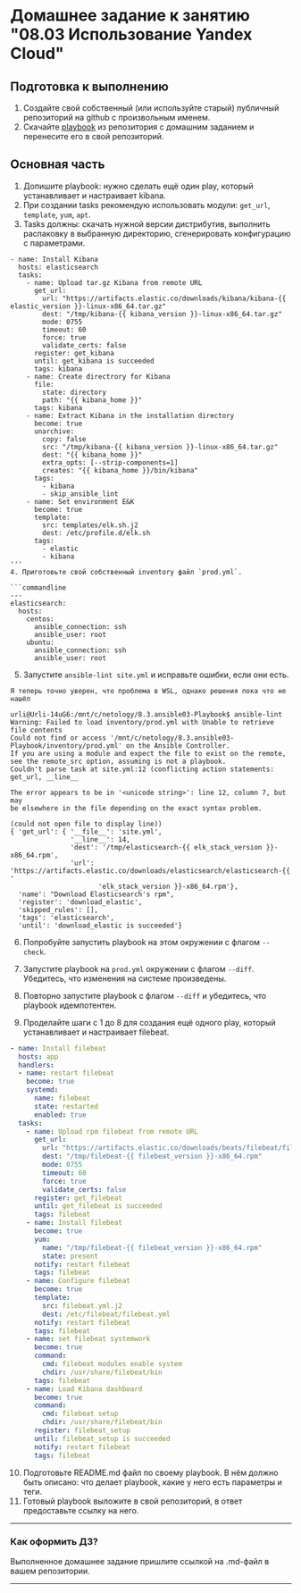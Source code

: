 # Домашнее задание к занятию "08.03 Использование Yandex Cloud"

## Подготовка к выполнению
1. Создайте свой собственный (или используйте старый) публичный репозиторий на github с произвольным именем.
2. Скачайте [playbook](./playbook/) из репозитория с домашним заданием и перенесите его в свой репозиторий.

## Основная часть
1. Допишите playbook: нужно сделать ещё один play, который устанавливает и настраивает kibana.
2. При создании tasks рекомендую использовать модули: `get_url`, `template`, `yum`, `apt`.
3. Tasks должны: скачать нужной версии дистрибутив, выполнить распаковку в выбранную директорию, сгенерировать конфигурацию с параметрами.

```commandline
- name: Install Kibana
  hosts: elasticsearch
  tasks:
    - name: Upload tar.gz Kibana from remote URL
      get_url:
        url: "https://artifacts.elastic.co/downloads/kibana/kibana-{{ elastic_version }}-linux-x86_64.tar.gz"
        dest: "/tmp/kibana-{{ kibana_version }}-linux-x86_64.tar.gz"
        mode: 0755
        timeout: 60
        force: true
        validate_certs: false
      register: get_kibana
      until: get_kibana is succeeded
      tags: kibana
    - name: Create directrory for Kibana
      file:
        state: directory
        path: "{{ kibana_home }}"
      tags: kibana
    - name: Extract Kibana in the installation directory
      become: true
      unarchive:
        copy: false
        src: "/tmp/kibana-{{ kibana_version }}-linux-x86_64.tar.gz"
        dest: "{{ kibana_home }}"
        extra_opts: [--strip-components=1]
        creates: "{{ kibana_home }}/bin/kibana"
      tags:
        - kibana
        - skip_ansible_lint
    - name: Set environment E&K
      become: true
      template:
        src: templates/elk.sh.j2
        dest: /etc/profile.d/elk.sh
      tags:
        - elastic
        - kibana
'''
4. Приготовьте свой собственный inventory файл `prod.yml`.

```commandline
---
elasticsearch:
  hosts:
    centos:
      ansible_connection: ssh
      ansible_user: root
    ubuntu:
      ansible_connection: ssh
      ansible_user: root
```
5. Запустите `ansible-lint site.yml` и исправьте ошибки, если они есть.

```commandline
Я теперь точно уверен, что проблема в WSL, однако решения пока что не нашёл

urli@Urli-14uG6:/mnt/c/netology/8.3.ansible03-Playbook$ ansible-lint 
Warning: Failed to load inventory/prod.yml with Unable to retrieve file contents
Could not find or access '/mnt/c/netology/8.3.ansible03-Playbook/inventory/prod.yml' on the Ansible Controller.
If you are using a module and expect the file to exist on the remote, see the remote_src option, assuming is not a playbook.
Couldn't parse task at site.yml:12 (conflicting action statements: get_url, __line__

The error appears to be in '<unicode string>': line 12, column 7, but may
be elsewhere in the file depending on the exact syntax problem.

(could not open file to display line))
{ 'get_url': { '__file__': 'site.yml',
               '__line__': 14,
               'dest': '/tmp/elasticsearch-{{ elk_stack_version }}-x86_64.rpm',
               'url': 'https://artifacts.elastic.co/downloads/elasticsearch/elasticsearch-{{ '
                      'elk_stack_version }}-x86_64.rpm'},
  'name': "Download Elasticsearch's rpm",
  'register': 'download_elastic',
  'skipped_rules': [],
  'tags': 'elasticsearch',
  'until': 'download_elastic is succeeded'}

```
6. Попробуйте запустить playbook на этом окружении с флагом `--check`.
7. Запустите playbook на `prod.yml` окружении с флагом `--diff`. Убедитесь, что изменения на системе произведены.
8. Повторно запустите playbook с флагом `--diff` и убедитесь, что playbook идемпотентен.


9.  Проделайте шаги с 1 до 8 для создания ещё одного play, который устанавливает и настраивает filebeat.

```yml
- name: Install filebeat
  hosts: app
  handlers:
  - name: restart filebeat
    become: true
    systemd:
      name: filebeat
      state: restarted
      enabled: true
  tasks:
    - name: Upload rpm filebeat from remote URL
      get_url:
        url: "https://artifacts.elastic.co/downloads/beats/filebeat/filebeat-{{ filebeat_version }}-x86_64.rpm"
        dest: "/tmp/filebeat-{{ filebeat_version }}-x86_64.rpm"
        mode: 0755
        timeout: 60
        force: true
        validate_certs: false
      register: get_filebeat
      until: get_filebeat is succeeded
      tags: filebeat
    - name: Install filebeat
      become: true
      yum:
        name: "/tmp/filebeat-{{ filebeat_version }}-x86_64.rpm"
        state: present
      notify: restart filebeat
      tags: filebeat
    - name: Configure filebeat
      become: true
      template: 
        src: filebeat.yml.j2
        dest: /etc/filebeat/filebeat.yml
      notify: restart filebeat
      tags: filebeat
    - name: set filebeat systemwork
      become: true
      command:
        cmd: filebeat modules enable system
        chdir: /usr/share/filebeat/bin
      tags: filebeat
    - name: Load Kibana dashboard
      become: true
      command:
        cmd: filebeat setup
        chdir: /usr/share/filebeat/bin
      register: filebeat_setup
      until: filebeat_setup is succeeded
      notify: restart filebeat
      tags: filebeat
```
10. Подготовьте README.md файл по своему playbook. В нём должно быть описано: что делает playbook, какие у него есть параметры и теги.
11. Готовый playbook выложите в свой репозиторий, в ответ предоставьте ссылку на него.

---

### Как оформить ДЗ?

Выполненное домашнее задание пришлите ссылкой на .md-файл в вашем репозитории.

---
